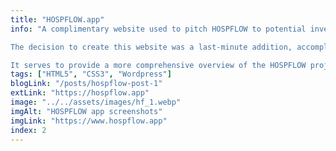 ```yaml
---
title: "HOSPFLOW.app"
info: "A complimentary website used to pitch HOSPFLOW to potential investors.

The decision to create this website was a last-minute addition, accomplished in less than a day.

It serves to provide a more comprehensive overview of the HOSPFLOW project."
tags: ["HTML5", "CSS3", "Wordpress"]
blogLink: "/posts/hospflow-post-1"
extLink: "https://hospflow.app"
image: "../../assets/images/hf_1.webp"
imgAlt: "HOSPFLOW app screenshots"
imgLink: "https://www.hospflow.app"
index: 2
---
```

